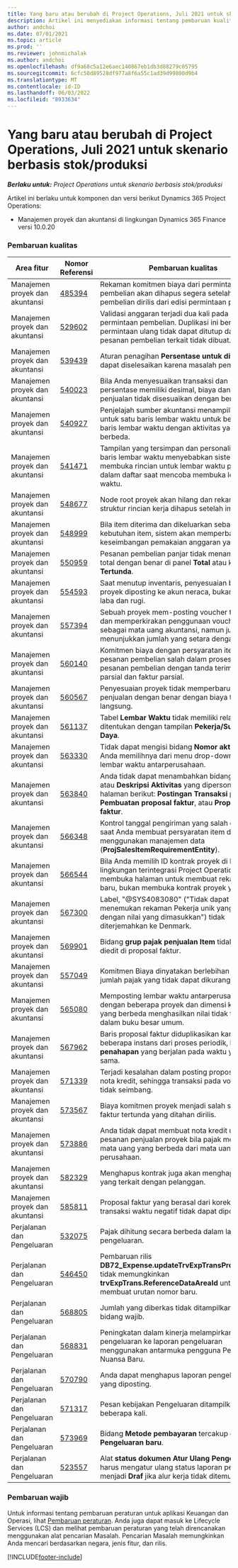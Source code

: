 ```yaml
---
title: Yang baru atau berubah di Project Operations, Juli 2021 untuk skenario berbasis stok/produksi
description: Artikel ini menyediakan informasi tentang pembaruan kualitas yang tersedia dalam rilis Juli 2021 Operasi Proyek untuk skenario berbasis stok/produksi.
author: andchoi
ms.date: 07/01/2021
ms.topic: article
ms.prod: ''
ms.reviewer: johnmichalak
ms.author: andchoi
ms.openlocfilehash: df9a68c5a12e6aec140867eb1db3d88279c05795
ms.sourcegitcommit: 6cfc50d89528df977a8f6a55c1ad39d99800d9b4
ms.translationtype: MT
ms.contentlocale: id-ID
ms.lasthandoff: 06/03/2022
ms.locfileid: "8933634"
---
```

# <a name="whats-new-or-changed-in-project-operations-july-2021-for-stockedproduction-based-scenarios"></a>Yang baru atau berubah di Project Operations, Juli 2021 untuk skenario berbasis stok/produksi

_**Berlaku untuk:** Project Operations untuk skenario berbasis stok/produksi_

Artikel ini berlaku untuk komponen dan versi berikut Dynamics 365 Project Operations:

- Manajemen proyek dan akuntansi di lingkungan Dynamics 365 Finance versi 10.0.20
 
### <a name="quality-updates"></a>Pembaruan kualitas
                                                                                                                                                                                  
| Area fitur                      | Nomor Referensi| Pembaruan kualitas                                                                                                                                                                          |
|-----------------------------------|--------|---------------------------------------------------------------------------------------------------------------------------------------------------------------------------------|
| Manajemen proyek dan akuntansi | [485394](https://fix.lcs.dynamics.com/Issue/Details/?bugId=485394) | Rekaman komitmen biaya dari permintaan pembelian akan dihapus segera setelah pesanan pembelian dirilis dari edisi permintaan pembelian.                                                                           |
| Manajemen proyek dan akuntansi | [529602](https://fix.lcs.dynamics.com/Issue/Details/?bugId=529602) | Validasi anggaran terjadi dua kali pada permintaan pembelian. Duplikasi ini berarti bahwa permintaan ulang tidak dapat ditutup dan pesanan pembelian terkait tidak dibuat.                                                                                                                        |
| Manajemen proyek dan akuntansi | [539439](https://fix.lcs.dynamics.com/Issue/Details/?bugId=539439) | Aturan penagihan **Persentase untuk ditagih** tidak dapat diselesaikan karena masalah pembulatan.                                                                              |
| Manajemen proyek dan akuntansi | [540023](https://fix.lcs.dynamics.com/Issue/Details/?bugId=540023) | Bila Anda menyesuaikan transaksi dan persentase memiliki desimal, biaya dan harga penjualan tidak disesuaikan dengan benar.                                      |
| Manajemen proyek dan akuntansi | [540927](https://fix.lcs.dynamics.com/Issue/Details/?bugId=540927) | Penjelajah sumber akuntansi menampilkan jam untuk satu baris lembar waktu untuk beberapa baris lembar waktu dengan aktivitas yang berbeda.                                      |
| Manajemen proyek dan akuntansi | [541471](https://fix.lcs.dynamics.com/Issue/Details/?bugId=541471) | Tampilan yang tersimpan dan personalisasi detail baris lembar waktu menyebabkan sistem selalu membuka rincian untuk lembar waktu pertama dalam daftar saat mencoba membuka lembar waktu.  |
| Manajemen proyek dan akuntansi | [548677](https://fix.lcs.dynamics.com/Issue/Details/?bugId=548677) | Node root proyek akan hilang dan rekaman struktur rincian kerja dihapus setelah impor.                                                                                             |
| Manajemen proyek dan akuntansi | [548999](https://fix.lcs.dynamics.com/Issue/Details/?bugId=548999) | Bila item diterima dan dikeluarkan sebagian dari kebutuhan item, sistem akan memperbarui keseimbangan pemakaian anggaran yang salah. |
| Manajemen proyek dan akuntansi | [550959](https://fix.lcs.dynamics.com/Issue/Details/?bugId=550959) | Pesanan pembelian panjar tidak menampilkan total dengan benar di panel **Total** atau kisi **faktur Tertunda**.                                                                  |
| Manajemen proyek dan akuntansi | [554593](https://fix.lcs.dynamics.com/Issue/Details/?bugId=554593) | Saat menutup inventaris, penyesuaian biaya item proyek diposting ke akun neraca, bukan akun laba dan rugi.                                                            |
| Manajemen proyek dan akuntansi | [557394](https://fix.lcs.dynamics.com/Issue/Details/?bugId=557394) | Sebuah proyek mem-posting voucher transaksi dan memperkirakan penggunaan voucher USD sebagai mata uang akuntansi, namun jumlahnya menunjukkan jumlah yang setara dengan CAD.              |
| Manajemen proyek dan akuntansi | [560140](https://fix.lcs.dynamics.com/Issue/Details/?bugId=560140) | Komitmen biaya dengan persyaratan item dan pesanan pembelian salah dalam proses faktur pesanan pembelian dengan tanda terima produk parsial dan faktur parsial.       |
| Manajemen proyek dan akuntansi | [560567](https://fix.lcs.dynamics.com/Issue/Details/?bugId=560567) | Penyesuaian proyek tidak memperbarui jumlah penjualan dengan benar dengan biaya tidak langsung.                                                                                    |
| Manajemen proyek dan akuntansi | [561137](https://fix.lcs.dynamics.com/Issue/Details/?bugId=561137) | Tabel **Lembar Waktu** tidak memiliki relasi yang ditentukan dengan tampilan **Pekerja/Sumber Daya**.                                                                                   |
| Manajemen proyek dan akuntansi | [563330](https://fix.lcs.dynamics.com/Issue/Details/?bugId=563330) | Tidak dapat mengisi bidang **Nomor aktivitas** saat Anda memilihnya dari menu drop-down untuk lembar waktu antarperusahaan.                                                                 |
| Manajemen proyek dan akuntansi | [563840](https://fix.lcs.dynamics.com/Issue/Details/?bugId=563840) | Anda tidak dapat menambahkan bidang **Tujuan** atau **Deskripsi Aktivitas** yang dipersonalkan ke halaman berikut: **Postingan Transaksi proyek**, **Pembuatan proposal faktur**, atau **Proposal faktur**.  |
| Manajemen proyek dan akuntansi | [566348](https://fix.lcs.dynamics.com/Issue/Details/?bugId=566348) | Kontrol tanggal pengiriman yang salah diberikan saat Anda membuat persyaratan item dengan menggunakan manajemen data (**ProjSalesItemRequirementEntity**).                                              |
| Manajemen proyek dan akuntansi | [566544](https://fix.lcs.dynamics.com/Issue/Details/?bugId=566544) | Bila Anda memilih ID kontrak proyek di Finance, lingkungan terintegrasi Project Operations akan membuka halaman untuk membuat rekaman baru, bukan membuka kontrak proyek yang ada.                                                                                                                 |
| Manajemen proyek dan akuntansi | [567300](https://fix.lcs.dynamics.com/Issue/Details/?bugId=567300) |  Label, "@SYS4083080" ("Tidak dapat menemukan rekaman Pekerja unik yang terkait dengan nilai yang dimasukkan") tidak diterjemahkan ke Denmark.                                |
| Manajemen proyek dan akuntansi | [569901](https://fix.lcs.dynamics.com/Issue/Details/?bugId=569901) | Bidang **grup pajak penjualan Item** tidak dapat diedit di proposal faktur.                                                                               |
| Manajemen proyek dan akuntansi | [557049](https://fix.lcs.dynamics.com/Issue/Details/?bugId=557049) | Komitmen Biaya dinyatakan berlebihan dengan jumlah pajak yang tidak dapat dikurangkan.                                                                                                    |
| Manajemen proyek dan akuntansi | [565080](https://fix.lcs.dynamics.com/Issue/Details/?bugId=565080) | Memposting lembar waktu antarperusahaan dengan beberapa proyek dan dimensi keuangan yang berbeda menghasilkan nilai tidak terduga dalam buku besar umum.                             |
| Manajemen proyek dan akuntansi | [567962](https://fix.lcs.dynamics.com/Issue/Details/?bugId=567962) | Baris proposal faktur diduplikasikan karena beberapa instans dari proses periodik, **Impor dari penahapan** yang berjalan pada waktu yang sama.                                      |
| Manajemen proyek dan akuntansi | [571339](https://fix.lcs.dynamics.com/Issue/Details/?bugId=571339) | Terjadi kesalahan dalam posting proposal faktur nota kredit, sehingga transaksi pada voucher tidak seimbang.    |
| Manajemen proyek dan akuntansi | [573567](https://fix.lcs.dynamics.com/Issue/Details/?bugId=573567) | Biaya komitmen proyek menjadi salah setelah faktur tertunda yang ditahan dirilis.                                                                             |
| Manajemen proyek dan akuntansi | [573886](https://fix.lcs.dynamics.com/Issue/Details/?bugId=573886) | Anda tidak dapat membuat nota kredit untuk pesanan penjualan proyek bila pajak memiliki mata uang yang berbeda dari mata uang perusahaan.                                      |
| Manajemen proyek dan akuntansi | [582329](https://fix.lcs.dynamics.com/Issue/Details/?bugId=582329) | Menghapus kontrak juga akan menghapus alamat yang terkait dengan pelanggan.                                                                                     |
| Manajemen proyek dan akuntansi | [585811](https://fix.lcs.dynamics.com/Issue/Details/?bugId=585811) | Proposal faktur yang berasal dari koreksi transaksi waktu negatif tidak dapat diposting.                                                                    |
| Perjalanan dan Pengeluaran                  | [532075](https://fix.lcs.dynamics.com/Issue/Details/?bugId=532075) | Pajak dihitung secara berbeda dalam laporan pengeluaran.                                                                                                                  |
| Perjalanan dan Pengeluaran                  | [546450](https://fix.lcs.dynamics.com/Issue/Details/?bugId=546450) | Pembaruan rilis **DB72_Expense.updateTrvExpTransProjTransId()**   tidak memungkinkan **trvExpTrans.ReferenceDataAreaId** untuk membuat urutan nomor baru.                    |
| Perjalanan dan Pengeluaran                  | [568805](https://fix.lcs.dynamics.com/Issue/Details/?bugId=568805) | Jumlah yang diberkas tidak ditampilkan dengan bidang wajib.                                                                                                             |
| Perjalanan dan Pengeluaran                  | [568831](https://fix.lcs.dynamics.com/Issue/Details/?bugId=568831) | Peningkatan dalam kinerja melampirkan pengeluaran ke laporan pengeluaran menggunakan antarmuka pengguna Pengeluaran Nuansa Baru.                                                            |
| Perjalanan dan Pengeluaran                  | [570790](https://fix.lcs.dynamics.com/Issue/Details/?bugId=570790) | Anda dapat menghapus laporan pengeluaran yang diposting.                                                                                           |
| Perjalanan dan Pengeluaran                  | [571317](https://fix.lcs.dynamics.com/Issue/Details/?bugId=571317) | Pesan kebijakan Pengeluaran ditampilkan beberapa kali.                                                                                                       |
| Perjalanan dan Pengeluaran                  | [573969](https://fix.lcs.dynamics.com/Issue/Details/?bugId=573969) | Bidang **Metode pembayaran** tercakup di panel **Pengeluaran baru**.                                                                                                      |
| Perjalanan dan Pengeluaran                  | [523557](https://fix.lcs.dynamics.com/Issue/Details/?bugId=523557) | Alat **status dokumen Atur Ulang Pengeluaran** harus mengatur ulang status laporan pengeluaran menjadi **Draf** jika alur kerja tidak ditemukan. 

### <a name="regulatory-updates"></a>Pembaruan wajib
Untuk informasi tentang pembaruan peraturan untuk aplikasi Keuangan dan Operasi, lihat [Pembaruan peraturan](/dynamics365/finance/localizations/regulatory-updates). Anda juga dapat masuk ke Lifecycle Services (LCS) dan melihat pembaruan peraturan yang telah direncanakan menggunakan alat pencarian Masalah. Pencarian Masalah memungkinkan Anda mencari berdasarkan negara, jenis fitur, dan rilis.


[!INCLUDE[footer-include](../../includes/footer-banner.md)]
